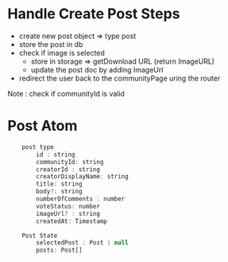 # Handle Create Post Steps

- create new post object => type post
- store the post in db
- check if image is selected
  - store in storage => getDownload URL (return ImageURL)
  - update the post doc by adding ImageUrl
- redirect the user back to the communityPage uring the router

Note : check if communityId is valid

# Post Atom

```javascript
    post type
        id : string
        communityId: string
        creatorId : string
        creatorDisplayName: string
        title: string
        body?: string
        numberOfComments : number
        voteStatus: number
        imageUrl? : string
        createdAt: Timestamp

    Post State
        selectedPost : Post | null
        posts: Post[]
```

